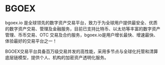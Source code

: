 # 

# BGOEX

bgoex.io 是全球领先的数字资产交易平台，致力于为全球用户提供最安全、优质的数字资产交易、管理及金融服务，目前已支持比特币、以太坊等丰富的数字资产管理、币币交易、OTC 交易及合约服务，bgoex.io是用户增长最快、增速最快、体验最好的交易平台之一！

BGOEX交易平台具备百万级交易并发的高性能，采用多节点与全球化托管和清算底层链模型，提供个人、机构的加密资产透明化服务。


